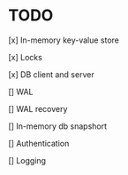 # TODO

[x] In-memory key-value store

[x] Locks

[x] DB client and server

[] WAL

[] WAL recovery

[] In-memory db snapshort

[] Authentication

[] Logging
